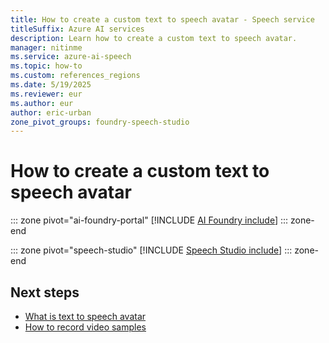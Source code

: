 ```yaml
---
title: How to create a custom text to speech avatar - Speech service
titleSuffix: Azure AI services
description: Learn how to create a custom text to speech avatar.
manager: nitinme
ms.service: azure-ai-speech
ms.topic: how-to
ms.custom: references_regions
ms.date: 5/19/2025
ms.reviewer: eur
ms.author: eur
author: eric-urban
zone_pivot_groups: foundry-speech-studio
---
```


# How to create a custom text to speech avatar

::: zone pivot="ai-foundry-portal"
[!INCLUDE [AI Foundry include](../includes/how-to/custom-avatar/create-avatar/ai-foundry.md)]
::: zone-end

::: zone pivot="speech-studio"
[!INCLUDE [Speech Studio include](../includes/how-to/custom-avatar/create-avatar/speech-studio.md)]
::: zone-end

## Next steps

* [What is text to speech avatar](what-is-text-to-speech-avatar.md)
* [How to record video samples](custom-avatar-record-video-samples.md)
